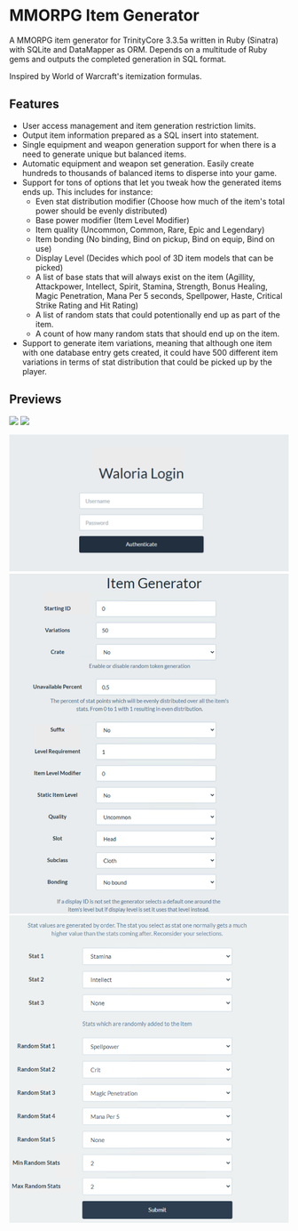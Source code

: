 
# MMORPG Item Generator

A MMORPG item generator for TrinityCore 3.3.5a written in Ruby (Sinatra) with
SQLite and DataMapper as ORM. Depends on a multitude of Ruby gems and outputs
the completed generation in SQL format.   

Inspired by World of Warcraft's itemization formulas. 

## Features

- User access management and item generation restriction limits.
- Output item information prepared as a SQL insert into statement.
- Single equipment and weapon generation support for when there is a need to generate unique but balanced items.
- Automatic equipment and weapon set generation. Easily create hundreds to thousands of balanced items to disperse into your game.
- Support for tons of options that let you tweak how the generated items ends up. This includes for instance:
    - Even stat distribution modifier (Choose how much of the item's total power should be evenly distributed)
    - Base power modifier (Item Level Modifier)
    - Item quality (Uncommon, Common, Rare, Epic and Legendary)
    - Item bonding (No binding, Bind on pickup, Bind on equip, Bind on use)
    - Display Level (Decides which pool of 3D item models that can be picked)
    - A list of base stats that will always exist on the item (Agillity, Attackpower, Intellect, Spirit, Stamina, Strength, Bonus Healing, Magic Penetration, Mana Per 5 seconds, Spellpower, Haste, Critical Strike Rating and Hit Rating)
    - A list of random stats that could potentionally end up as part of the item.
    - A count of how many random stats that should end up on the item.
- Support to generate item variations, meaning that although one item with one database entry gets created, it could have 500 different item variations in terms of stat distribution that could be picked up by the player.


## Previews

![](./media/armor.gif)
![](./media/weapons.gif)

<img src="./media/login.png" width="700px">

<img src="./media/item_generator_1.png" width="700px">

<img src="./media/item_generator_2.png" width="700px">
